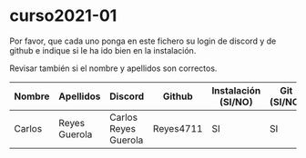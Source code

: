 # curso2021-01


Por favor, que cada uno ponga en este fichero su login de discord y de github e indique si le ha ido bien en la instalación.

Revisar también si el nombre y apellidos son correctos.


| Nombre | Apellidos | Discord | Github | Instalación (SI/NO) | Git (SI/NO) |
| -- | -- | -- | -- | -- | -- |
| Carlos | Reyes Guerola | Carlos Reyes Guerola | Reyes4711 | SI | SI |

